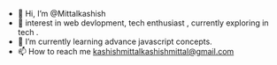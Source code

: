 - 👋 Hi, I’m @Mittalkashish
- 👀  interest in web devlopment, tech enthusiast , currently exploring in tech .
- 🌱 I’m currently learning advance javascript concepts.
- 📫 How to reach me kashishmittalkashishmittal@gmail.com

<!---
I am Kashish Mittal , currently pursuing btech from NIT SRINAGAR. A FRONT END DEVLOPER , who loves to code and exploring differnt things in tech .
--->
